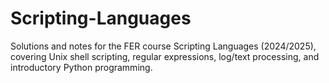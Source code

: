 # Scripting-Languages
Solutions and notes for the FER course Scripting Languages (2024/2025), covering Unix shell scripting, regular expressions, log/text processing, and introductory Python programming.
